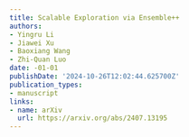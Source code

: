 ```yaml
---
title: Scalable Exploration via Ensemble++
authors:
- Yingru Li
- Jiawei Xu
- Baoxiang Wang
- Zhi-Quan Luo
date: -01-01
publishDate: '2024-10-26T12:02:44.625700Z'
publication_types:
- manuscript
links:
- name: arXiv
  url: https://arxiv.org/abs/2407.13195
---
```

